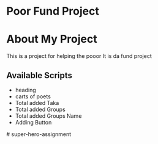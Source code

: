 # Poor Fund Project

# About My Project


This is a project for helping the pooor It is da fund project

## Available Scripts

* heading
* carts of poets
* Total added Taka
* Total added Groups
* Total added Groups Name
* Adding Button


#   s u p e r - h e r o - a s s i g n m e n t  
 